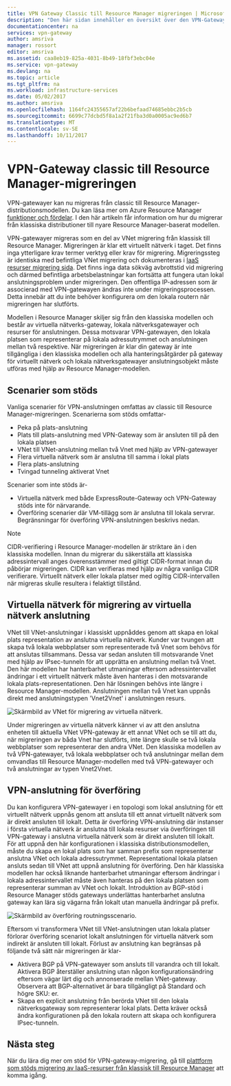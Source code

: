 ```yaml
---
title: VPN Gateway Classic till Resource Manager migreringen | Microsoft Docs
description: "Den här sidan innehåller en översikt över den VPN-Gateway klassiska till hanteraren för filserverresurser."
documentationcenter: na
services: vpn-gateway
author: amsriva
manager: rossort
editor: amsriva
ms.assetid: caa8eb19-825a-4031-8b49-18fbf3ebc04e
ms.service: vpn-gateway
ms.devlang: na
ms.topic: article
ms.tgt_pltfrm: na
ms.workload: infrastructure-services
ms.date: 05/02/2017
ms.author: amsriva
ms.openlocfilehash: 1164fc24355657af22b6befaad74685ebbc2b5cb
ms.sourcegitcommit: 6699c77dcbd5f8a1a2f21fba3d0a0005ac9ed6b7
ms.translationtype: MT
ms.contentlocale: sv-SE
ms.lasthandoff: 10/11/2017
---
```

# <a name="vpn-gateway-classic-to-resource-manager-migration"></a>VPN-Gateway classic till Resource Manager-migreringen
VPN-gatewayer kan nu migreras från classic till Resource Manager-distributionsmodellen. Du kan läsa mer om Azure Resource Manager [funktioner och fördelar](../azure-resource-manager/resource-group-overview.md). I den här artikeln får information om hur du migrerar från klassiska distributioner till nyare Resource Manager-baserat modellen. 

VPN-gatewayer migreras som en del av VNet migrering från klassisk till Resource Manager. Migreringen är klar ett virtuellt nätverk i taget. Det finns inga ytterligare krav termer verktyg eller krav för migrering. Migreringssteg är identiska med befintliga VNet migrering och dokumenteras i [IaaS resurser migrering sida](../virtual-machines/windows/migration-classic-resource-manager-ps.md). Det finns inga data sökväg avbrottstid vid migrering och därmed befintliga arbetsbelastningar kan fortsätta att fungera utan lokal anslutningsproblem under migreringen. Den offentliga IP-adressen som är associerad med VPN-gatewayen ändras inte under migreringsprocessen. Detta innebär att du inte behöver konfigurera om den lokala routern när migreringen har slutförts.  

Modellen i Resource Manager skiljer sig från den klassiska modellen och består av virtuella nätverks-gateway, lokala nätverksgatewayer och resurser för anslutningen. Dessa motsvarar VPN-gatewayen, den lokala platsen som representerar på lokala adressutrymmet och anslutningen mellan två respektive. När migreringen är klar din gateway är inte tillgängliga i den klassiska modellen och alla hanteringsåtgärder på gateway för virtuellt nätverk och lokala nätverksgatewayer anslutningsobjekt måste utföras med hjälp av Resource Manager-modellen.

## <a name="supported-scenarios"></a>Scenarier som stöds
Vanliga scenarier för VPN-anslutningen omfattas av classic till Resource Manager-migreringen. Scenarierna som stöds omfattar-

* Peka på plats-anslutning
* Plats till plats-anslutning med VPN-Gateway som är ansluten till på den lokala platsen
* VNet till VNet-anslutning mellan två Vnet med hjälp av VPN-gatewayer
* Flera virtuella nätverk som är anslutna till samma i lokal plats
* Flera plats-anslutning
* Tvingad tunneling aktiverat Vnet

Scenarier som inte stöds är-  

* Virtuella nätverk med både ExpressRoute-Gateway och VPN-Gateway stöds inte för närvarande.
* Överföring scenarier där VM-tillägg som är anslutna till lokala servrar. Begränsningar för överföring VPN-anslutningen beskrivs nedan.

> [!NOTE]
> CIDR-verifiering i Resource Manager-modellen är striktare än i den klassiska modellen. Innan du migrerar du säkerställa att klassiska adressintervall anges överensstämmer med giltigt CIDR-format innan du påbörjar migreringen. CIDR kan verifieras med hjälp av några vanliga CIDR verifierare. Virtuellt nätverk eller lokala platser med ogiltig CIDR-intervallen när migreras skulle resultera i felaktigt tillstånd.
> 
> 

## <a name="vnet-to-vnet-connectivity-migration"></a>Virtuella nätverk för migrering av virtuella nätverk anslutning
VNet till VNet-anslutningar i klassiskt uppnåddes genom att skapa en lokal plats representation av anslutna virtuella nätverk. Kunder var tvungen att skapa två lokala webbplatser som representerade två Vnet som behövs för att anslutas tillsammans. Dessa var sedan ansluten till motsvarande Vnet med hjälp av IPsec-tunneln för att upprätta en anslutning mellan två Vnet. Den här modellen har hanterbarhet utmaningar eftersom adressintervallet ändringar i ett virtuellt nätverk måste även hanteras i den motsvarande lokala plats-representationen. Den här lösningen behövs inte längre i Resource Manager-modellen. Anslutningen mellan två Vnet kan uppnås direkt med anslutningstypen 'Vnet2Vnet' i anslutningen resurs. 

![Skärmbild av VNet för migrering av virtuella nätverk.](./media/vpn-gateway-migration/migration1.png)

Under migreringen av virtuella nätverk känner vi av att den anslutna enheten till aktuella VNet VPN-gateway är ett annat VNet och se till att du, när migreringen av båda Vnet har slutförts, inte längre skulle se två lokala webbplatser som representerar den andra VNet. Den klassiska modellen av två VPN-gatewayer, två lokala webbplatser och två anslutningar mellan dem omvandlas till Resource Manager-modellen med två VPN-gatewayer och två anslutningar av typen Vnet2Vnet.

## <a name="transit-vpn-connectivity"></a>VPN-anslutning för överföring
Du kan konfigurera VPN-gatewayer i en topologi som lokal anslutning för ett virtuellt nätverk uppnås genom att ansluta till ett annat virtuellt nätverk som är direkt ansluten till lokalt. Detta är överföring VPN-anslutning där instanser i första virtuella nätverk är anslutna till lokala resurser via överföringen till VPN-gateway i anslutna virtuella nätverk som är direkt ansluten till lokalt. För att uppnå den här konfigurationen i klassiska distributionsmodellen, måste du skapa en lokal plats som har samman prefix som representerar anslutna VNet och lokala adressutrymmet. Representational lokala platsen ansluts sedan till VNet att uppnå anslutning för överföring. Den här klassiska modellen har också liknande hanterbarhet utmaningar eftersom ändringar i lokala adressintervallet måste även hanteras på den lokala platsen som representerar summan av VNet och lokalt. Introduktion av BGP-stöd i Resource Manager stöds gateways underlättas hanterbarhet anslutna gateway kan lära sig vägarna från lokalt utan manuella ändringar på prefix.

![Skärmbild av överföring routningsscenario.](./media/vpn-gateway-migration/migration2.png)

Eftersom vi transformera VNet till VNet-anslutningen utan lokala platser förlorar överföring scenariot lokalt anslutningen för virtuella nätverk som indirekt är ansluten till lokalt. Förlust av anslutning kan begränsas på följande två sätt när migreringen är klar- 

* Aktivera BGP på VPN-gatewayer som ansluts till varandra och till lokalt. Aktivera BGP återställer anslutning utan någon konfigurationsändring eftersom vägar lärt dig och annonserade mellan VNet-gateway. Observera att BGP-alternativet är bara tillgängligt på Standard och högre SKU: er.
* Skapa en explicit anslutning från berörda VNet till den lokala nätverksgateway som representerar lokal plats. Detta kräver också ändra konfigurationen på den lokala routern att skapa och konfigurera IPsec-tunneln.

## <a name="next-steps"></a>Nästa steg
När du lära dig mer om stöd för VPN-gateway-migrering, gå till [plattform som stöds migrering av IaaS-resurser från klassisk till Resource Manager](../virtual-machines/windows/migration-classic-resource-manager-ps.md) att komma igång.

